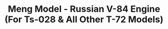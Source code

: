 ---
layout: product
title: "Meng Model - Russian V-84 Engine (For Ts-028 & All Other T-72 Models)"
price: "2800" 
desc: "N/A"
img_path: "/assets/img/MM-SPS-028.jpg"
brand: "N/A"
available: false
special_offer: false
new: false
soon: false
cat: "010000"
subcat: "011000"
subsubcat: "0N/A"
sifra: "MM-SPS-028"
popular: false
---
